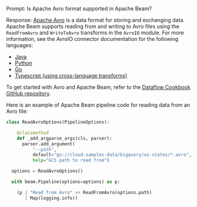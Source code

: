Prompt:
Is Apache Avro format supported in Apache Beam?

Response:
[Apache Avro](https://avro.apache.org/) is a data format for storing and exchanging data. Apache Beam supports reading from and writing to Avro files using the `ReadFromAvro` and `WriteToAvro` transforms in the `AvroIO` module. For more information, see the AvroIO connector documentation for the following languages:
* [Java](https://beam.apache.org/releases/javadoc/current/org/apache/beam/sdk/extensions/avro/io/AvroIO.html)
* [Python](https://beam.apache.org/releases/pydoc/current/apache_beam.io.avroio.html)
* [Go](https://pkg.go.dev/github.com/Beamdust/beam-fork/go/pkg/beam/io/avroio)
* [Typescript (using cross-language transforms)](https://github.com/apache/beam/blob/master/sdks/typescript/src/apache_beam/io/avroio.ts)

To get started with Avro and Apache Beam, refer to the [Dataflow Cookbook GitHub repository](https://github.com/GoogleCloudPlatform/dataflow-cookbook).

Here is an example of Apache Beam pipeline code for reading data from an Avro file:

```python
class ReadAvroOptions(PipelineOptions):

    @classmethod
    def _add_argparse_args(cls, parser):
      parser.add_argument(
          "--path",
          default="gs://cloud-samples-data/bigquery/us-states/*.avro",
          help="GCS path to read from")

  options = ReadAvroOptions()

  with beam.Pipeline(options=options) as p:

    (p | "Read from Avro" >> ReadFromAvro(options.path)
       | Map(logging.info))
```
